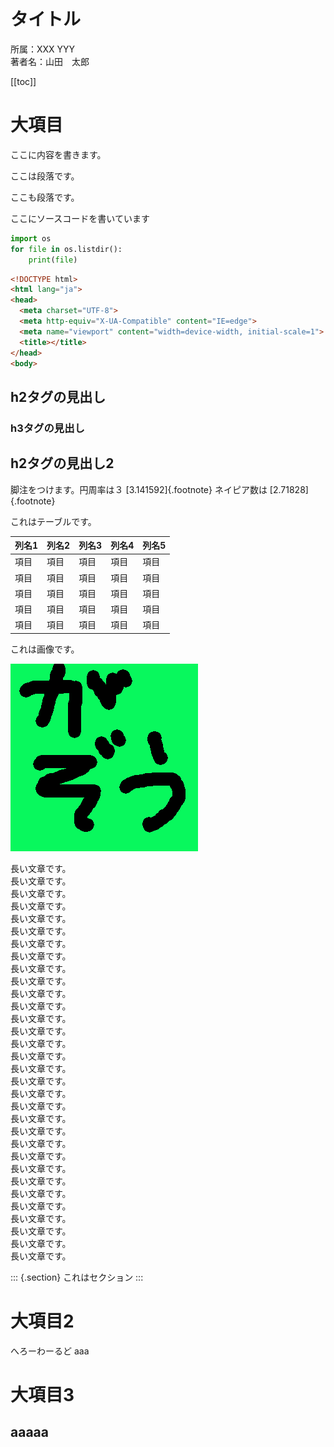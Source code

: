 <!-- タイトルページ -->
<!-- bodyの最初にタイトルのh1タグを置く -->
# タイトル

<!-- bodyの2番目に著者などの情報をpタグで置く -->
所属：XXX YYY \
著者名：山田　太郎

<div class="page-break"></div>

<!-- 目次 -->
[[toc]]


<!-- 本文 -->


# 大項目

ここに内容を書きます。

ここは段落です。

ここも段落です。

ここにソースコードを書いています

```python
import os
for file in os.listdir():
    print(file)
```

```html
<!DOCTYPE html>
<html lang="ja">
<head>
  <meta charset="UTF-8">
  <meta http-equiv="X-UA-Compatible" content="IE=edge">
  <meta name="viewport" content="width=device-width, initial-scale=1">
  <title></title>
</head>
<body>
```

</body>
</html>

## h2タグの見出し

### h3タグの見出し

## h2タグの見出し2

脚注をつけます。円周率は３ [3.141592]{.footnote} ネイピア数は
[2.71828]{.footnote}

これはテーブルです。

| 列名1 | 列名2 | 列名3 | 列名4 | 列名5 |
|-------|-------|-------|-------|-------|
| 項目  | 項目  | 項目  | 項目  | 項目  |
| 項目  | 項目  | 項目  | 項目  | 項目  |
| 項目  | 項目  | 項目  | 項目  | 項目  |
| 項目  | 項目  | 項目  | 項目  | 項目  |
| 項目  | 項目  | 項目  | 項目  | 項目  |



これは画像です。

![ここに図の注釈が来ます](./images/gazo.png)

長い文章です。\
長い文章です。\
長い文章です。\
長い文章です。\
長い文章です。\
長い文章です。\
長い文章です。\
長い文章です。\
長い文章です。\
長い文章です。\
長い文章です。\
長い文章です。\
長い文章です。\
長い文章です。\
長い文章です。\
長い文章です。\
長い文章です。\
長い文章です。\
長い文章です。\
長い文章です。\
長い文章です。\
長い文章です。\
長い文章です。\
長い文章です。\
長い文章です。\
長い文章です。\
長い文章です。\
長い文章です。\
長い文章です。\
長い文章です。\
長い文章です。\
長い文章です。

::: {.section}
これはセクション
:::

大項目2
=======

へろーわーるど aaa

大項目3
=======

## aaaaa

